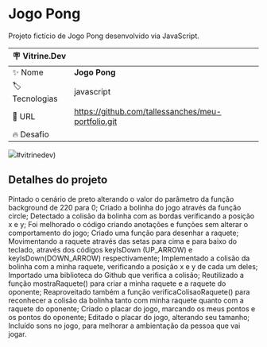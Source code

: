 # Jogo Pong

Projeto fictício de Jogo Pong desenvolvido via JavaScript.

| :placard: Vitrine.Dev |     |
| -------------  | --- |
| :sparkles: Nome        | **Jogo Pong**
| :label: Tecnologias | javascript
| :rocket: URL         | https://github.com/tallessanches/meu-portfolio.git
| :fire: Desafio     | 

<!-- Inserir imagem com a #vitrinedev ao final do link -->
![](https://raw.githubusercontent.com/tallessanches/meu-portfolio/main/jogopong.png)#vitrinedev)

## Detalhes do projeto

Pintado o cenário de preto alterando o valor do parâmetro da função background de 220 para 0;
Criado a bolinha do jogo através da função circle;
Detectado a colisão da bolinha com as bordas verificando a posição x e y;
Foi melhorado o código criando anotações e funções sem alterar o comportamento do jogo;
Criado uma função para desenhar a raquete;
Movimentando a raquete através das setas para cima e para baixo do teclado, através dos códigos keyIsDown (UP_ARROW) e keyIsDown(DOWN_ARROW) respectivamente;
Implementado a colisão da bolinha com a minha raquete, verificando a posição x e y de cada um deles;
Importado uma biblioteca do Github que verifica a colisão;
Reutilizado a função mostraRaquete() para criar a minha raquete e a raquete do oponente;
Reaproveitado também a função verificaColisaoRaquete() para reconhecer a colisão da bolinha tanto com minha raquete quanto com a raquete do oponente;
Criado o placar do jogo, marcando os meus pontos e os pontos do oponente;
Editado o placar do jogo, alterando seu tamanho;
Incluído sons no jogo, para melhorar a ambientação da pessoa que vai jogar.
